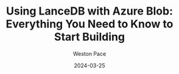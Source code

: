 ---
title: "Using LanceDB with Azure Blob: Everything You Need to Know to Start Building"
date: 2024-03-25
draft: false
featured: false
image: /assets/blog/using-lancedb-with-azure-blob-everything-you-need-to-know-to-start-building-4/using-lancedb-with-azure-blob-everything-you-need-to-know-to-start-building-4.png
description: "Explore using LanceDB with Azure Blob: everything you need to know to start building with practical insights and expert guidance from the LanceDB team."
author: Weston Pace
--- 
